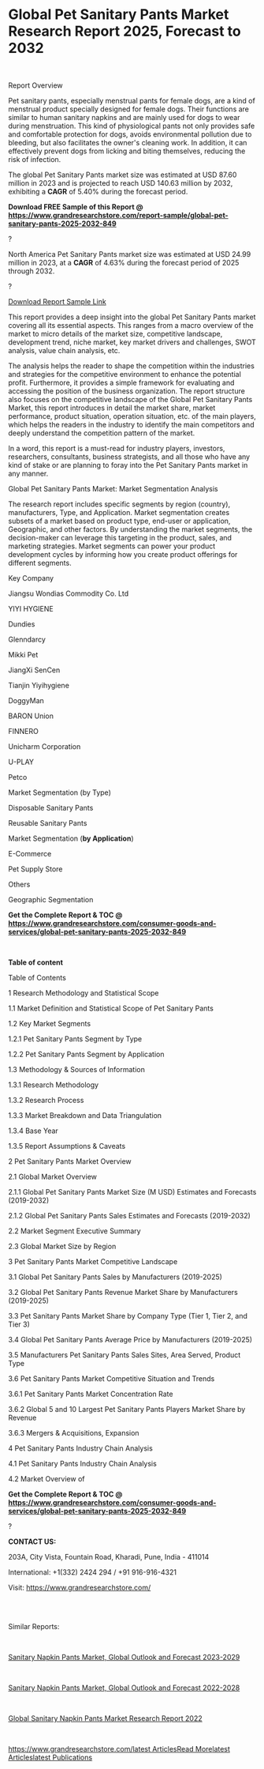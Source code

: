 <h1>Global Pet Sanitary Pants Market Research Report 2025, Forecast to 2032</h1><br/><p>Report Overview</p>
 
 
 
 <p>Pet sanitary pants, especially menstrual pants for female dogs, are a kind of menstrual product specially designed for female dogs. Their functions are similar to human sanitary napkins and are mainly used for dogs to wear during menstruation. This kind of physiological pants not only provides safe and comfortable protection for dogs, avoids environmental pollution due to bleeding, but also facilitates the owner&#39;s cleaning work. In addition, it can effectively prevent dogs from licking and biting themselves, reducing the risk of infection.</p>
 
 
 
 <p>The global Pet Sanitary Pants market size was estimated at USD 87.60 million in 2023 and is projected to reach USD 140.63 million by 2032, exhibiting a <strong>CAGR</strong> of 5.40% during the forecast period.</p>
 
 
 
 <div><b>Download FREE Sample of this Report @ <a href="https://www.grandresearchstore.com/report-sample/global-pet-sanitary-pants-2025-2032-849">https://www.grandresearchstore.com/report-sample/global-pet-sanitary-pants-2025-2032-849</a></b></div>
 
 
 
 <p>? </p>
 
 
 
 <p>North America Pet Sanitary Pants market size was estimated at USD 24.99 million in 2023, at a <strong>CAGR</strong> of 4.63% during the forecast period of 2025 through 2032.</p>
 
 
 
 <p>? </p>
 
 
 
 <p><a href="https://www.grandresearchstore.com/mr-admin/report-sample/global-pet-sanitary-pants-2025-2032-849">Download Report Sample Link</a></p>
 
 
 
 <p>This report provides a deep insight into the global Pet Sanitary Pants market covering all its essential aspects. This ranges from a macro overview of the market to micro details of the market size, competitive landscape, development trend, niche market, key market drivers and challenges, SWOT analysis, value chain analysis, etc.</p>
 
 
 
 <p>The analysis helps the reader to shape the competition within the industries and strategies for the competitive environment to enhance the potential profit. Furthermore, it provides a simple framework for evaluating and accessing the position of the business organization. The report structure also focuses on the competitive landscape of the Global Pet Sanitary Pants Market, this report introduces in detail the market share, market performance, product situation, operation situation, etc. of the main players, which helps the readers in the industry to identify the main competitors and deeply understand the competition pattern of the market.</p>
 
 
 
 <p>In a word, this report is a must-read for industry players, investors, researchers, consultants, business strategists, and all those who have any kind of stake or are planning to foray into the Pet Sanitary Pants market in any manner.</p>
 
 
 
 <p>Global Pet Sanitary Pants Market: Market Segmentation Analysis</p>
 
 
 
 <p>The research report includes specific segments by region (country), manufacturers, Type, and Application. Market segmentation creates subsets of a market based on product type, end-user or application, Geographic, and other factors. By understanding the market segments, the decision-maker can leverage this targeting in the product, sales, and marketing strategies. Market segments can power your product development cycles by informing how you create product offerings for different segments.</p>
 
 
 
 <p>Key Company</p>
 
 
 
 <p>Jiangsu Wondias Commodity Co. Ltd</p>
 
 
 
 <p>YIYI HYGIENE</p>
 
 
 
 <p>Dundies</p>
 
 
 
 <p>Glenndarcy</p>
 
 
 
 <p>Mikki Pet</p>
 
 
 
 <p>JiangXi SenCen</p>
 
 
 
 <p>Tianjin Yiyihygiene</p>
 
 
 
 <p>DoggyMan</p>
 
 
 
 <p>BARON Union</p>
 
 
 
 <p>FINNERO</p>
 
 
 
 <p>Unicharm Corporation</p>
 
 
 
 <p>U-PLAY</p>
 
 
 
 <p>Petco</p>
 
 
 
 <p>Market Segmentation (by Type)</p>
 
 
 
 <p>Disposable Sanitary Pants</p>
 
 
 
 <p>Reusable Sanitary Pants</p>
 
 
 
 <p>Market Segmentation (<strong>by Application</strong>)</p>
 
 
 
 <p>E-Commerce</p>
 
 
 
 <p>Pet Supply Store</p>
 
 
 
 <p>Others</p>
 
 
 
 <p>Geographic Segmentation</p>
 
 
 
 <div><b>Get the Complete Report & TOC @ <a href="https://www.grandresearchstore.com/consumer-goods-and-services/global-pet-sanitary-pants-2025-2032-849">https://www.grandresearchstore.com/consumer-goods-and-services/global-pet-sanitary-pants-2025-2032-849</a></b></div>
 
 
 
 <p><br />
 
 <b>Table of content</b></p>
 
 
 
 <p>Table of Contents<br />
 
 1 Research Methodology and Statistical Scope<br />
 
 1.1 Market Definition and Statistical Scope of Pet Sanitary Pants<br />
 
 1.2 Key Market Segments<br />
 
 1.2.1 Pet Sanitary Pants Segment by Type<br />
 
 1.2.2 Pet Sanitary Pants Segment by Application<br />
 
 1.3 Methodology & Sources of Information<br />
 
 1.3.1 Research Methodology<br />
 
 1.3.2 Research Process<br />
 
 1.3.3 Market Breakdown and Data Triangulation<br />
 
 1.3.4 Base Year<br />
 
 1.3.5 Report Assumptions & Caveats<br />
 
 2 Pet Sanitary Pants Market Overview<br />
 
 2.1 Global Market Overview<br />
 
 2.1.1 Global Pet Sanitary Pants Market Size (M USD) Estimates and Forecasts (2019-2032)<br />
 
 2.1.2 Global Pet Sanitary Pants Sales Estimates and Forecasts (2019-2032)<br />
 
 2.2 Market Segment Executive Summary<br />
 
 2.3 Global Market Size by Region<br />
 
 3 Pet Sanitary Pants Market Competitive Landscape<br />
 
 3.1 Global Pet Sanitary Pants Sales by Manufacturers (2019-2025)<br />
 
 3.2 Global Pet Sanitary Pants Revenue Market Share by Manufacturers (2019-2025)<br />
 
 3.3 Pet Sanitary Pants Market Share by Company Type (Tier 1, Tier 2, and Tier 3)<br />
 
 3.4 Global Pet Sanitary Pants Average Price by Manufacturers (2019-2025)<br />
 
 3.5 Manufacturers Pet Sanitary Pants Sales Sites, Area Served, Product Type<br />
 
 3.6 Pet Sanitary Pants Market Competitive Situation and Trends<br />
 
 3.6.1 Pet Sanitary Pants Market Concentration Rate<br />
 
 3.6.2 Global 5 and 10 Largest Pet Sanitary Pants Players Market Share by Revenue<br />
 
 3.6.3 Mergers & Acquisitions, Expansion<br />
 
 4 Pet Sanitary Pants Industry Chain Analysis<br />
 
 4.1 Pet Sanitary Pants Industry Chain Analysis<br />
 
 4.2 Market Overview of</p>
 
 
 
 <div><b>Get the Complete Report & TOC @ <a href="https://www.grandresearchstore.com/consumer-goods-and-services/global-pet-sanitary-pants-2025-2032-849">https://www.grandresearchstore.com/consumer-goods-and-services/global-pet-sanitary-pants-2025-2032-849</a></b></div>
 
 
 
 <p>? </p>
 
 
 
 <p><b>CONTACT US:</b><br />
 
 203A, City Vista, Fountain Road, Kharadi, Pune, India - 411014<br />
 
 International: +1(332) 2424 294 / +91 916-916-4321<br />
 
 Visit: <a href="https://www.grandresearchstore.com/">https://www.grandresearchstore.com/</a><br />
 
 <br />
 
 <br />
 
 Similar Reports:<br />
 
 <br />
 
 <a href="https://www.grandresearchstore.com/consumer-goods-and-services/global-sanitary-napkin-pants-forecast-2023-2029-347">Sanitary Napkin Pants Market, Global Outlook and Forecast 2023-2029</a><br />
 
 <br />
 
 <a href="https://www.grandresearchstore.com/consumer-goods-and-services/global-sanitary-napkin-pants-forecast-2022-2028-45">Sanitary Napkin Pants Market, Global Outlook and Forecast 2022-2028</a><br />
 
 <br />
 
 <a href="https://www.grandresearchstore.com/consumer-goods-and-services/global-sanitary-napkin-pants-2022-95">Global Sanitary Napkin Pants Market Research Report 2022</a><br />
 
 <br />
 
 <a href="https://gyeongbokgung.com">https://www.grandresearchstore.com/</a><a href="https://hallyeomaritime.com">latest Articles</a><a href="https://jingwansa.com">Read More</a><a href="https://nguoiviet.jp/">latest Articles</a><a href="https://www.intelmarketresearch.com/">latest Publications</a></p>